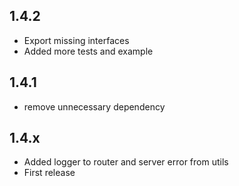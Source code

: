 ## 1.4.2
- Export missing interfaces
- Added more tests and example

## 1.4.1
- remove unnecessary dependency

## 1.4.x
- Added logger to router and server error from utils
- First release

